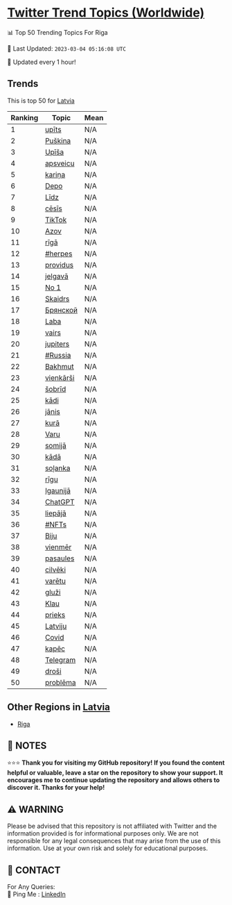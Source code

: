 [Twitter Trend Topics (Worldwide)](https://github.com/ErcinDedeoglu/Twitter-Trend-Topics)
==========


📊 Top 50 Trending Topics For Riga

📆 Last Updated: `2023-03-04 05:16:08 UTC`

🔧 Updated every 1 hour!


## Trends

This is top 50 for [Latvia](</Latvia>)

| Ranking | Topic | Mean |
| ------- | ------------ | ------------ |
| 1 | [upīts](http://twitter.com/search?q=up%c4%abts) | N/A |
| 2 | [Puškina](http://twitter.com/search?q=Pu%c5%a1kina) | N/A |
| 3 | [Upīša](http://twitter.com/search?q=Up%c4%ab%c5%a1a) | N/A |
| 4 | [apsveicu](http://twitter.com/search?q=apsveicu) | N/A |
| 5 | [kariņa](http://twitter.com/search?q=kari%c5%86a) | N/A |
| 6 | [Depo](http://twitter.com/search?q=Depo) | N/A |
| 7 | [Līdz](http://twitter.com/search?q=L%c4%abdz) | N/A |
| 8 | [cēsīs](http://twitter.com/search?q=c%c4%93s%c4%abs) | N/A |
| 9 | [TikTok](http://twitter.com/search?q=TikTok) | N/A |
| 10 | [Azov](http://twitter.com/search?q=Azov) | N/A |
| 11 | [rīgā](http://twitter.com/search?q=r%c4%abg%c4%81) | N/A |
| 12 | [#herpes](http://twitter.com/search?q=%23herpes) | N/A |
| 13 | [providus](http://twitter.com/search?q=providus) | N/A |
| 14 | [jelgavā](http://twitter.com/search?q=jelgav%c4%81) | N/A |
| 15 | [No 1](http://twitter.com/search?q=No+1) | N/A |
| 16 | [Skaidrs](http://twitter.com/search?q=Skaidrs) | N/A |
| 17 | [Брянской](http://twitter.com/search?q=%d0%91%d1%80%d1%8f%d0%bd%d1%81%d0%ba%d0%be%d0%b9) | N/A |
| 18 | [Laba](http://twitter.com/search?q=Laba) | N/A |
| 19 | [vairs](http://twitter.com/search?q=vairs) | N/A |
| 20 | [jupiters](http://twitter.com/search?q=jupiters) | N/A |
| 21 | [#Russia](http://twitter.com/search?q=%23Russia) | N/A |
| 22 | [Bakhmut](http://twitter.com/search?q=Bakhmut) | N/A |
| 23 | [vienkārši](http://twitter.com/search?q=vienk%c4%81r%c5%a1i) | N/A |
| 24 | [šobrīd](http://twitter.com/search?q=%c5%a1obr%c4%abd) | N/A |
| 25 | [kādi](http://twitter.com/search?q=k%c4%81di) | N/A |
| 26 | [jānis](http://twitter.com/search?q=j%c4%81nis) | N/A |
| 27 | [kurā](http://twitter.com/search?q=kur%c4%81) | N/A |
| 28 | [Varu](http://twitter.com/search?q=Varu) | N/A |
| 29 | [somijā](http://twitter.com/search?q=somij%c4%81) | N/A |
| 30 | [kādā](http://twitter.com/search?q=k%c4%81d%c4%81) | N/A |
| 31 | [soļanka](http://twitter.com/search?q=so%c4%bcanka) | N/A |
| 32 | [rīgu](http://twitter.com/search?q=r%c4%abgu) | N/A |
| 33 | [Igaunijā](http://twitter.com/search?q=Igaunij%c4%81) | N/A |
| 34 | [ChatGPT](http://twitter.com/search?q=ChatGPT) | N/A |
| 35 | [liepājā](http://twitter.com/search?q=liep%c4%81j%c4%81) | N/A |
| 36 | [#NFTs](http://twitter.com/search?q=%23NFTs) | N/A |
| 37 | [Biju](http://twitter.com/search?q=Biju) | N/A |
| 38 | [vienmēr](http://twitter.com/search?q=vienm%c4%93r) | N/A |
| 39 | [pasaules](http://twitter.com/search?q=pasaules) | N/A |
| 40 | [cilvēki](http://twitter.com/search?q=cilv%c4%93ki) | N/A |
| 41 | [varētu](http://twitter.com/search?q=var%c4%93tu) | N/A |
| 42 | [gluži](http://twitter.com/search?q=glu%c5%bei) | N/A |
| 43 | [Klau](http://twitter.com/search?q=Klau) | N/A |
| 44 | [prieks](http://twitter.com/search?q=prieks) | N/A |
| 45 | [Latviju](http://twitter.com/search?q=Latviju) | N/A |
| 46 | [Covid](http://twitter.com/search?q=Covid) | N/A |
| 47 | [kapēc](http://twitter.com/search?q=kap%c4%93c) | N/A |
| 48 | [Telegram](http://twitter.com/search?q=Telegram) | N/A |
| 49 | [droši](http://twitter.com/search?q=dro%c5%a1i) | N/A |
| 50 | [problēma](http://twitter.com/search?q=probl%c4%93ma) | N/A |



## Other Regions in [Latvia](</Latvia>)

* [Riga](</Latvia/Riga.md>)



## 📝 NOTES

⭐⭐⭐ **Thank you for visiting my GitHub repository! If you found the content helpful or valuable, leave a star on the repository to show your support. It encourages me to continue updating the repository and allows others to discover it. Thanks for your help!**


## ⚠️ WARNING

Please be advised that this repository is not affiliated with Twitter and the information provided is for informational purposes only. We are not responsible for any legal consequences that may arise from the use of this information. Use at your own risk and solely for educational purposes.


## 📨 CONTACT

 For Any Queries:  
            🏓 Ping Me : [LinkedIn](https://www.linkedin.com/in/ercindedeoglu/)
